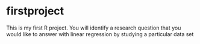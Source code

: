 # firstproject
This is my first R project. You will identify a research question that you would like to answer with linear regression by studying a particular data set

